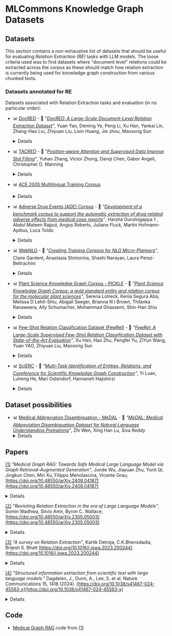 # MLCommons Knowledge Graph Datasets


## Datasets

This section contains a non-exhaustive list of datasets that should be
useful for evaluating *Relation Extraction (RE)* tasks with LLM models. The loose
criteria used was to find datasets where "document level" relations could
be extracted across the corpus as these should match how relation extraction
is currently being used for knowledge graph construction from various chunked
texts.

### Datasets annotated for RE

Datasets associated with Relation Extraction tasks and evaluation (in no particular order):

* 📊 [DocRED](https://github.com/thunlp/DocRED) - 📓 *"[DocRED: A Large-Scale Document-Level Relation Extraction Dataset](https://paperswithcode.com/paper/docred-a-large-scale-document-level-relation)"*, Yuan Yao, Deming Ye, Peng Li, Xu Han, Yankai Lin, Zheng-Hao Liu, Zhiyuan Liu, Lixin Huang, Jie zhou, Maosong Sun <details><p>DocRED is a relation extraction dataset constructed from Wikipedia and Wikidata. Each document in the dataset is human-annotated with named entity mentions, coreference information, intra- and inter-sentence relations, and supporting evidence. DocRED requires reading multiple sentences in a document to extract entities and infer their relations by synthesizing all information of the document. Along with the human-annotated data, the dataset provides large-scale distantly supervised data.</p><p>See also: [https://github.com/thunlp/DocRED](https://github.com/thunlp/DocRED)</details>
* 📊 [TACRED](https://nlp.stanford.edu/projects/tacred/) - 📓 *"[Position-aware Attention and Supervised Data Improve Slot Filling](https://paperswithcode.com/paper/position-aware-attention-and-supervised-data)"*, Yuhao Zhang, Victor Zhong, Danqi Chen, Gabor Angeli, Christopher D. Manning <details><p>Organized relational knowledge in the form of "knowledge graphs" is important for many applications. However, the ability to populate knowledge bases with facts automatically extracted from documents has improved frustratingly slowly. This paper simultaneously addresses two issues that have held back prior work. We first propose an effective new model, which combines an LSTM sequence model with a form of entity position-aware attention that is better suited to relation extraction. Then we build TACRED, a large (119,474 examples) supervised relation extraction dataset obtained via crowdsourcing and targeted towards TAC KBP relations. The combination of better supervised data and a more appropriate high-capacity model enables much better relation extraction performance. When the model trained on this new dataset replaces the previous relation extraction component of the best TAC KBP 2015 slot filling system, its F1 score increases markedly from 22.2% to 26.7%.</p></details>
* 📊 [ACE 2005 Multilingual Training Corpus](https://catalog.ldc.upenn.edu/LDC2006T06) <details><p>ACE 2005 Multilingual Training Corpus contains the complete set of English, Arabic and Chinese training data for the 2005 Automatic Content Extraction (ACE) technology evaluation. The corpus consists of data of various types annotated for entities, relations and events by the Linguistic Data Consortium (LDC) with support from the ACE Program and additional assistance from LDC.</p></details>
* 📊 [Adverse Drug Events (ADE) Corpus](https://huggingface.co/datasets/ade-benchmark-corpus/ade_corpus_v2) - 📓 *"[Development of a benchmark corpus to support the automatic extraction of drug-related adverse effects from medical case reports](https://pubmed.ncbi.nlm.nih.gov/22554702/)"*, Harsha Gurulingappa  1 , Abdul Mateen Rajput, Angus Roberts, Juliane Fluck, Martin Hofmann-Apitius, Luca Toldo <details><p>A significant amount of information about drug-related safety issues such as adverse effects are published in medical case reports that can only be explored by human readers due to their unstructured nature. The work presented here aims at generating a systematically annotated corpus that can support the development and validation of methods for the automatic extraction of drug-related adverse effects from medical case reports. The documents are systematically double annotated in various rounds to ensure consistent annotations. The annotated documents are finally harmonized to generate representative consensus annotations. In order to demonstrate an example use case scenario, the corpus was employed to train and validate models for the classification of informative against the non-informative sentences. A Maximum Entropy classifier trained with simple features and evaluated by 10-fold cross-validation resulted in the F₁ score of 0.70 indicating a potential useful application of the corpus.</p></details>
* 📊 [WebNLG](https://synalp.gitlabpages.inria.fr/webnlg-challenge/)  - 📓 *"[Creating Training Corpora for NLG Micro-Planners](https://paperswithcode.com/paper/creating-training-corpora-for-nlg-micro)"*, Claire Gardent, Anastasia Shimorina, Shashi Narayan, Laura Perez-Beltrachini <details><p>The WebNLG corpus comprises of sets of triplets describing facts (entities and relations between them) and the corresponding facts in form of natural language text. The corpus contains sets with up to 7 triplets each along with one or more reference texts for each set. The test set is split into two parts: seen, containing inputs created for entities and relations belonging to DBpedia categories that were seen in the training data, and unseen, containing inputs extracted for entities and relations belonging to 5 unseen categories.

  Initially, the dataset was used for the WebNLG natural language generation challenge which consists of mapping the sets of triplets to text, including referring expression generation, aggregation, lexicalization, surface realization, and sentence segmentation. The corpus is also used for a reverse task of triplets extraction.</p></details>
* 📊 [Plant Science Knowledge Graph Corpus - PICKLE](https://zenodo.org/records/10076664) - 📓 *"[Plant Science Knowledge Graph Corpus: a gold standard entity and relation corpus for the molecular plant sciences](https://academic.oup.com/insilicoplants/article/6/1/diad021/7413143#434923034)"*, Serena Lotreck,   Kenia Segura Abá,   Melissa D Lehti-Shiu,   Abigail Seeger, Brianna N I Brown,   Thilanka Ranaweera,   Ally Schumacher,   Mohammad Ghassemi, Shin-Han Shiu <details><p>Natural language processing (NLP) techniques can enhance our ability to interpret plant science literature. Many state-of-the-art algorithms for NLP tasks require high-quality labelled data in the target domain, in which entities like genes and proteins, as well as the relationships between entities, are labelled according to a set of annotation guidelines. While there exist such datasets for other domains, these resources need development in the plant sciences. Here, we present the Plant ScIenCe KnowLedgE Graph (PICKLE) corpus, a collection of 250 plant science abstracts annotated with entities and relations, along with its annotation guidelines. The annotation guidelines were refined by iterative rounds of overlapping annotations, in which inter-annotator agreement was leveraged to improve the guidelines. To demonstrate PICKLE’s utility, we evaluated the performance of pretrained models from other domains and trained a new, PICKLE-based model for entity and relation extraction (RE). The PICKLE-trained models exhibit the second-highest in-domain entity performance of all models evaluated, as well as a RE performance that is on par with other models. Additionally, we found that computer science-domain models outperformed models trained on a biomedical corpus (GENIA) in entity extraction, which was unexpected given the intuition that biomedical literature is more similar to PICKLE than computer science. Upon further exploration, we established that the inclusion of new types on which the models were not trained substantially impacts performance. The PICKLE corpus is, therefore, an important contribution to training resources for entity and RE in the plant sciences.</p></details>
* 📊 [Few-Shot Relation Classification Dataset (FewRel)](https://thunlp.github.io/fewrel) - 📓 *"[FewRel: A Large-Scale Supervised Few-Shot Relation Classification Dataset with State-of-the-Art Evaluation](https://paperswithcode.com/paper/fewrel-a-large-scale-supervised-few-shot)"*, Xu Han, Hao Zhu, Pengfei Yu, ZiYun Wang, Yuan YAO, Zhiyuan Liu, Maosong Sun <details><p>The FewRel (Few-Shot Relation Classification Dataset) contains 100 relations and 70,000 instances from Wikipedia. The dataset is divided into three subsets: training set (64 relations), validation set (16 relations) and test set (20 relations).</p></details>
* 📊 [SciERC](http://nlp.cs.washington.edu/sciIE/) - 📓 *"[Multi-Task Identification of Entities, Relations, and Coreference for Scientific Knowledge Graph Construction](https://paperswithcode.com/paper/multi-task-identification-of-entities)"*, Yi Luan, Luheng He, Mari Ostendorf, Hannaneh Hajishirzi <details><p>SciERC dataset is a collection of 500 scientific abstract annotated with scientific entities, their relations, and coreference clusters. The abstracts are taken from 12 AI conference/workshop proceedings in four AI communities, from the Semantic Scholar Corpus. SciERC extends previous datasets in scientific articles SemEval 2017 Task 10 and SemEval 2018 Task 7 by extending entity types, relation types, relation coverage, and adding cross-sentence relations using coreference links.</p></details>

## Dataset possibilities

* 📊 [Medical Abbreviation Disambiguation - MeDAL](https://github.com/McGill-NLP/medal) - 📓 *"[MeDAL: Medical Abbreviation Disambiguation Dataset for Natural Language Understanding Pretraining](https://arxiv.org/abs/2012.13978)"*, Zhi Wen, Xing Han Lu, Siva Reddy <details><p>One of the biggest challenges that prohibit the use of many current NLP methods in clinical settings is the availability of public datasets. In this work, we present MeDAL, a large medical text dataset curated for abbreviation disambiguation, designed for natural language understanding pre-training in the medical domain. We pre-trained several models of common architectures on this dataset and empirically showed that such pre-training leads to improved performance and convergence speed when fine-tuning on downstream medical tasks.</p></details>
  
<!--* 📊 []() - 📓 *"[]()"*-->

## Papers

[[1]](#medgraphrag) *"Medical Graph RAG: Towards Safe Medical Large Language Model via Graph Retrieval-Augmented Generation"*, Junde Wu, Jiayuan Zhu, Yunli Qi, Jingkun Chen, Min Xu, Filippo Menolascina, Vicente Grau; [https://doi.org/10.48550/arXiv.2408.04187](https://doi.org/10.48550/arXiv.2408.04187) <details><p>We introduce a novel graph-based Retrieval-Augmented Generation (RAG) framework specifically designed for the medical domain, called **MedGraphRAG**, aimed at enhancing Large Language Model (LLM) capabilities for generating evidence-based medical responses, thereby improving safety and reliability when handling private medical data. Graph-based RAG (GraphRAG) leverages LLMs to organize RAG data into graphs, showing strong potential for gaining holistic insights from long-form documents. However, its standard implementation is overly complex for general use and lacks the ability to generate evidence-based responses, limiting its effectiveness in the medical field. To extend the capabilities of GraphRAG to the medical domain, we propose unique Triple Graph Construction and U-Retrieval techniques over it. In our graph construction, we create a triple-linked structure that connects user documents to credible medical sources and controlled vocabularies. In the retrieval process, we propose U-Retrieval which combines Top-down Precise Retrieval with Bottom-up Response Refinement to balance global context awareness with precise indexing. These effort enable both source information retrieval and comprehensive response generation. Our approach is validated on 9 medical Q\&A benchmarks, 2 health fact-checking benchmarks, and one collected dataset testing long-form generation. The results show that MedGraphRAG consistently outperforms state-of-the-art models across all benchmarks, while also ensuring that responses include credible source documentation and definitions. Our code is released at: this [https URL](https://github.com/MedicineToken/Medical-Graph-RAG).</p></details>

[[2]](#revisitingre) *"Revisiting Relation Extraction in the era of Large Language Models"*, Somin Wadhwa, Silvio Amir, Byron C. Wallace; [https://doi.org/10.48550/arXiv.2305.05003](https://doi.org/10.48550/arXiv.2305.05003) <details><p>Relation extraction (RE) is the core NLP task of inferring semantic relationships between entities from text. Standard supervised RE techniques entail training modules to tag tokens comprising entity spans and then predict the relationship between them. Recent work has instead treated the problem as a \emph{sequence-to-sequence} task, linearizing relations between entities as target strings to be generated conditioned on the input. Here we push the limits of this approach, using larger language models (GPT-3 and Flan-T5 large) than considered in prior work and evaluating their performance on standard RE tasks under varying levels of supervision. We address issues inherent to evaluating generative approaches to RE by doing human evaluations, in lieu of relying on exact matching. Under this refined evaluation, we find that: (1) Few-shot prompting with GPT-3 achieves near SOTA performance, i.e., roughly equivalent to existing fully supervised models; (2) Flan-T5 is not as capable in the few-shot setting, but supervising and fine-tuning it with Chain-of-Thought (CoT) style explanations (generated via GPT-3) yields SOTA results. We release this model as a new baseline for RE tasks.</p></details>

[[3]](#resurvey) *"A survey on Relation Extraction"*, Kartik Detroja, C.K.Bhensdadia, Brijesh S. Bhatt [https://doi.org/10.1016/j.iswa.2023.200244](https://doi.org/10.1016/j.iswa.2023.200244) <details><p>With the advent of the Internet, the daily production of digital text in the form of social media, emails, blogs, news items, books, research papers, and Q&A forums has increased significantly. This unstructured or semi-structured text contains a huge amount of information. Information Extraction (IE) can extract meaningful information from text sources and present it in a structured format. The sub-tasks of IE include Named Entity Recognition (NER), Event Extraction, Relation Extraction (RE), Sentiment Extraction, Opinion Extraction, Terminology Extraction, Reference Extraction, and so on.<br/>
One way to represent information in the text is in the form of entities and relations representing links between entities. The Entity Extraction task identifies entities from the text, and the Relation Extraction (RE) task can identify relationships between those entities. Many NLP applications can benefit from relational information derived from natural language, including Structured Search, Knowledge Base (KB) population, Information Retrieval, Question-Answering, Language Understanding, Ontology Learning, etc. This survey covers (1) basic concepts of Relation Extraction; (2) various Relation Extraction methodologies; (3) Deep Learning techniques for Relation Extraction; and (4) different datasets that can be used to evaluate the RE system.</p></details>

[[4]](#science-llm-nerre) *"Structured information extraction from scientific text with large language models."* Dagdelen, J., Dunn, A., Lee, S. et al.  Nature Communications 15, 1418 (2024). [https://doi.org/10.1038/s41467-024-45563-x](https://doi.org/10.1038/s41467-024-45563-x) <details><p>Extracting structured knowledge from scientific text remains a challenging task for machine learning models. Here, we present a simple approach to joint named entity recognition and relation extraction and demonstrate how pretrained large language models (GPT-3, Llama-2) can be fine-tuned to extract useful records of complex scientific knowledge. We test three representative tasks in materials chemistry: linking dopants and host materials, cataloging metal-organic frameworks, and general composition/phase/morphology/application information extraction. Records are extracted from single sentences or entire paragraphs, and the output can be returned as simple English sentences or a more structured format such as a list of JSON objects. This approach represents a simple, accessible, and highly flexible route to obtaining large databases of structured specialized scientific knowledge extracted from research papers.</p></details>

## Code

* [Medical Graph RAG](https://github.com/MedicineToken/Medical-Graph-RAG) code from [[1]](#medgraphrag)
